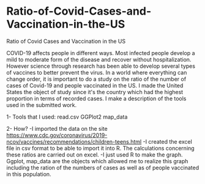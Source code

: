 # Ratio-of-Covid-Cases-and-Vaccination-in-the-US
Ratio of Covid Cases and Vaccination in the US

COVID-19 affects people in different ways.
 Most infected people develop a mild to moderate 
form of the disease and recover without hospitalization.
 However science through research has been able to develop 
several types of vaccines to better prevent the virus. 
In a world where everything can change order, 
it is important to do a study on the ratio 
of the number of cases of Covid-19 and people 
vaccinated in the US. 
I made the United States the object of study 
since it's the country which had 
the highest proportion in terms of recorded cases. 
I make a description of the tools used in the submitted work.

1- Tools that I used:
         read.csv
        GGPlot2
         map_data

2- How?
 -I imported the data on the site 
https://www.cdc.gov/coronavirus/2019-ncov/vaccines/recommendations/children-teens.html 
 -I created the excel file in csv format to be able to import it into R.
 The calculations concerning these ratios are carried out on excel.
 -I just used R to make the graph. Ggplot, map_data are the objects 
which allowed me to realize this graph including the ration of the numbers of cases as well as of people vaccinated in this population.
